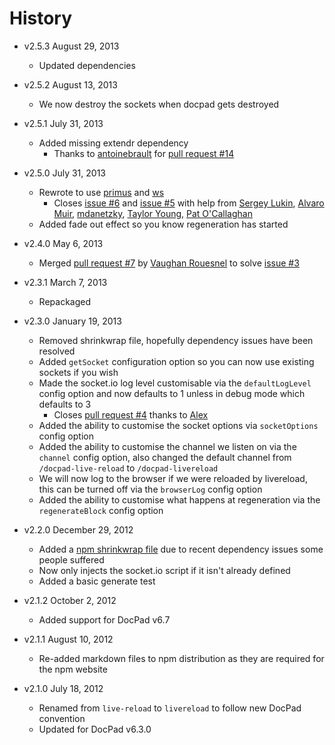 # History

- v2.5.3 August 29, 2013
	- Updated dependencies

- v2.5.2 August 13, 2013
	- We now destroy the sockets when docpad gets destroyed

- v2.5.1 July 31, 2013
	- Added missing extendr dependency
		- Thanks to [antoinebrault](https://github.com/antoinebrault) for [pull request #14](https://github.com/docpad/docpad-plugin-livereload/pull/14)

- v2.5.0 July 31, 2013
	- Rewrote to use [primus](https://github.com/3rd-Eden/primus) and [ws](https://github.com/einaros/ws)
		- Closes [issue #6](https://github.com/docpad/docpad-plugin-livereload/issues/6) and [issue #5](https://github.com/docpad/docpad-plugin-livereload/issues/5) with help from [Sergey Lukin](https://github.com/sergeylukin), [Alvaro Muir](https://github.com/alvaromuir), [mdanetzky](https://github.com/mdanetzky), [Taylor Young](https://github.com/digitaldesigndj), [Pat O'Callaghan](https://github.com/patocallaghan)
	- Added fade out effect so you know regeneration has started

- v2.4.0 May 6, 2013
	- Merged [pull request #7](https://github.com/docpad/docpad-plugin-livereload/pull/7) by [Vaughan Rouesnel](https://github.com/vjpr) to solve [issue #3](https://github.com/docpad/docpad-plugin-livereload/issues/3)

- v2.3.1 March 7, 2013
	- Repackaged

- v2.3.0 January 19, 2013
	- Removed shrinkwrap file, hopefully dependency issues have been resolved
	- Added `getSocket` configuration option so you can now use existing sockets if you wish
	- Made the socket.io log level customisable via the `defaultLogLevel` config option and now defaults to 1 unless in debug mode which defaults to 3
		- Closes [pull request #4](https://github.com/docpad/docpad-plugin-livereload/pull/4) thanks to [Alex](https://github.com/amesarosh)
	- Added the ability to customise the socket options via `socketOptions` config option
	- Added the ability to customise the channel we listen on via the `channel` config option, also changed the default channel from `/docpad-live-reload` to `/docpad-livereload`
	- We will now log to the browser if we were reloaded by livereload, this can be turned off via the `browserLog` config option
	- Added the ability to customise what happens at regeneration via the `regenerateBlock` config option

- v2.2.0 December 29, 2012
	- Added a [npm shrinkwrap file](https://npmjs.org/doc/shrinkwrap.html) due to recent dependency issues some people suffered
	- Now only injects the socket.io script if it isn't already defined
	- Added a basic generate test

- v2.1.2 October 2, 2012
	- Added support for DocPad v6.7

- v2.1.1 August 10, 2012
	- Re-added markdown files to npm distribution as they are required for the npm website

- v2.1.0 July 18, 2012
	- Renamed from `live-reload` to `livereload` to follow new DocPad convention
	- Updated for DocPad v6.3.0
